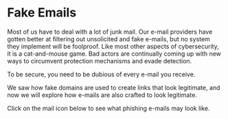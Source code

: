 # Fake Emails

Most of us have to deal with a lot of junk mail. Our e-mail providers have
gotten better at filtering out unsolicited and fake e-mails, but no system they
implement will be foolproof. Like most other aspects of cybersecurity, it is a
cat-and-mouse game. Bad actors are continually coming up with new ways to
circumvent protection mechanisms and evade detection.

To be secure, you need to be dubious of every e-mail you receive.

We saw how fake domains are used to create links that look legitimate, and now
we will explore how e-mails are also crafted to look legitimate.

Click on the mail icon below to see what phishing e-mails may look like.

<Phishing-Inbox />
